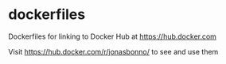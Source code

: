 # dockerfiles
Dockerfiles for linking to Docker Hub at https://hub.docker.com

Visit https://hub.docker.com/r/jonasbonno/ to see and use them
